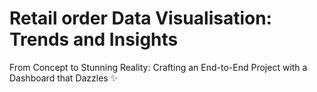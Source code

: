 # Retail order Data Visualisation: Trends and Insights
From Concept to Stunning Reality: Crafting an End-to-End Project with a Dashboard that Dazzles ✨
